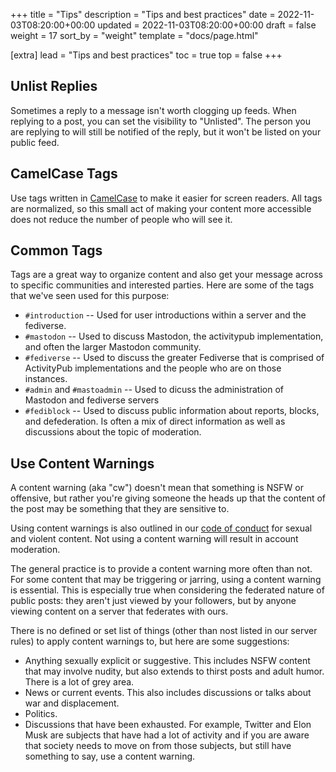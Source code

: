 +++
title = "Tips"
description = "Tips and best practices"
date = 2022-11-03T08:20:00+00:00
updated = 2022-11-03T08:20:00+00:00
draft = false
weight = 17
sort_by = "weight"
template = "docs/page.html"

[extra]
lead = "Tips and best practices"
toc = true
top = false
+++

## Unlist Replies

Sometimes a reply to a message isn't worth clogging up feeds. When replying to a post, you can set the visibility to "Unlisted". The person you are replying to will still be notified of the reply, but it won't be listed on your public feed.

## CamelCase Tags

Use tags written in [CamelCase](https://en.wikipedia.org/wiki/Camel_case) to make it easier for screen readers. All tags are normalized, so this small act of making your content more accessible does not reduce the number of people who will see it.

## Common Tags

Tags are a great way to organize content and also get your message across to specific communities and interested parties. Here are some of the tags that we've seen used for this purpose:

* `#introduction` -- Used for user introductions within a server and the fediverse.
* `#mastodon` -- Used to discuss Mastodon, the activitypub implementation, and often the larger Mastodon community.
* `#fediverse` -- Used to discuss the greater Fediverse that is comprised of ActivityPub implementations and the people who are on those instances.
* `#admin` and `#mastoadmin` -- Used to dicuss the administration of Mastodon and fediverse servers
* `#fediblock` -- Used to discuss public information about reports, blocks, and defederation. Is often a mix of direct information as well as discussions about the topic of moderation.

## Use Content Warnings

A content warning (aka "cw") doesn't mean that something is NSFW or offensive, but rather you're giving someone the heads up that the content of the post may be something that they are sensitive to.

Using content warnings is also outlined in our [code of conduct](../../server/code-of-conduct/) for sexual and violent content. Not using a content warning will  result in account moderation.

The general practice is to provide a content warning more often than not. For some content that may be triggering or jarring, using a content warning is essential. This is especially true when considering the federated nature of public posts: they aren't just viewed by your followers, but by anyone viewing content on a server that federates with ours.

There is no defined or set list of things (other than nost listed in our server rules) to apply content warnings to, but here are some suggestions:

* Anything sexually explicit or suggestive. This includes NSFW content that may involve nudity, but also extends to thirst posts and adult humor. There is a lot of grey area.
* News or current events. This also includes discussions or talks about war and displacement.
* Politics.
* Discussions that have been exhausted. For example, Twitter and Elon Musk are subjects that have had a lot of activity and if you are aware that society needs to move on from those subjects, but still have something to say, use a content warning.
